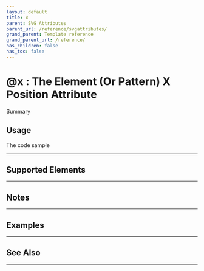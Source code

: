 ```yaml
---
layout: default
title: x
parent: SVG Attributes
parent_url: /reference/svgattributes/
grand_parent: Template reference
grand_parent_url: /reference/
has_children: false
has_toc: false
---
```


# @x : The Element (Or Pattern) X Position Attribute

Summary

## Usage

 The code sample

---

## Supported Elements


---

## Notes


---

## Examples


---


## See Also


---

